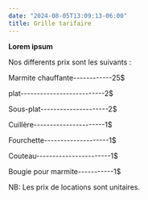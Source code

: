 ```yaml
---
date: "2024-08-05T13:09:13-06:00"
title: Grille tarifaire
---
```


**Lorem ipsum** 

Nos differents prix sont les suivants :

Marmite chauffante------------25$

plat--------------------------2$

Sous-plat---------------------2$

Cuillère----------------------1$

Fourchette--------------------1$

Couteau-----------------------1$

Bougie pour marmite-----------1$ 
 

NB: Les prix de locations sont unitaires.
